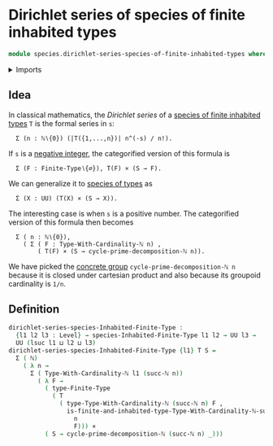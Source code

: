 # Dirichlet series of species of finite inhabited types

```agda
module species.dirichlet-series-species-of-finite-inhabited-types where
```

<details><summary>Imports</summary>

```agda
open import elementary-number-theory.natural-numbers

open import foundation.cartesian-product-types
open import foundation.dependent-pair-types
open import foundation.universe-levels

open import species.species-of-finite-inhabited-types

open import univalent-combinatorics.cycle-prime-decomposition-natural-numbers
open import univalent-combinatorics.finite-types
open import univalent-combinatorics.inhabited-finite-types
```

</details>

## Idea

In classical mathematics, the _Dirichlet series_ of a
[species of finite inhabited types](species.of-finite-inhabited-types.md) `T` is
the formal series in `s`:

```text
  Σ (n : ℕ∖{0}) (|T({1,...,n})| n^(-s) / n!).
```

If `s` is a [negative integer](elementary-number-theory.negative-integers.md),
the categorified version of this formula is

```text
  Σ (F : Finite-Type∖{∅}), T(F) × (S → F).
```

We can generalize it to [species of types](species.species-of-types.md) as

```text
  Σ (X : UU) (T(X) × (S → X)).
```

The interesting case is when `s` is a positive number. The categorified version
of this formula then becomes

```text
  Σ ( n : ℕ∖{0}),
    ( Σ ( F : Type-With-Cardinality-ℕ n) ,
        ( T(F) × (S → cycle-prime-decomposition-ℕ n)).
```

We have picked the [concrete group](group-theory.concrete-groups.md)
`cycle-prime-decomposition-ℕ n` because it is closed under cartesian product and
also because its groupoid cardinality is `1/n`.

## Definition

```agda
dirichlet-series-species-Inhabited-Finite-Type :
  {l1 l2 l3 : Level} → species-Inhabited-Finite-Type l1 l2 → UU l3 →
  UU (lsuc l1 ⊔ l2 ⊔ l3)
dirichlet-series-species-Inhabited-Finite-Type {l1} T S =
  Σ ( ℕ)
    ( λ n →
      Σ ( Type-With-Cardinality-ℕ l1 (succ-ℕ n))
        ( λ F →
          ( type-Finite-Type
            ( T
              ( type-Type-With-Cardinality-ℕ (succ-ℕ n) F ,
                is-finite-and-inhabited-type-Type-With-Cardinality-ℕ-succ-ℕ
                  n
                  F))) ×
          ( S → cycle-prime-decomposition-ℕ (succ-ℕ n) _)))
```
